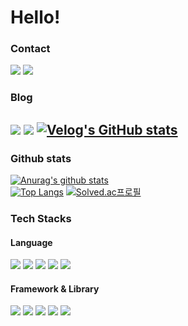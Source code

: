 # Hello! 

### Contact
<a href="mailto:wujins58@gmail.com" target="_blank"><img src="https://img.shields.io/badge/gmail-FFCD00?style=flat-square&logo=gmail&logoColor=white"/></a>
<a href="mailto:sierra_wj@kakao.com" target="_blank"><img src="https://img.shields.io/badge/kakao-EA4335?style=flat-square&logo=kakao&logoColor=white"/></a>
### Blog
<a href="https://www.instagram.com/sierra_9707/" target="_blank"><img src="https://img.shields.io/badge/instagram-3E4405F?style=flat-square&logo=instagram&logoColor=white"/></a>
<a href="https://velog.io/@sierra9707" target="_blank"><img src="https://img.shields.io/badge/velog-20C997?style=flat-square&logo=velog&logoColor=white"/></a>
[![Velog's GitHub stats](https://velog-readme-stats.vercel.app/api?name=sierra9707&slug=20220106-대학-생활-회고록)](https://github.com/eungyeole/velog-readme-stats)
----
### Github stats
[![Anurag's github stats](https://github-readme-stats.vercel.app/api?username=SierraSon97&show_icons=true&theme=radical)](https://github.com/anuraghazra/github-readme-stats)  
[![Top Langs](https://github-readme-stats.vercel.app/api/top-langs/?username=SierraSon97)](https://github.com/anuraghazra/github-readme-stats)
[![Solved.ac프로필](http://mazassumnida.wtf/api/v2/generate_badge?boj=sierra_9707)](https://solved.ac/sierra_9707)

### Tech Stacks
#### Language
<a href="" target="_blank"><img src="https://img.shields.io/badge/C++-00599C?style=flat&logo=#512BD4&logoColor=white"/></a>
<a href="" target="_blank"><img src="https://img.shields.io/badge/Java-007396?style=flat&logo=#512BD4&logoColor=white"/></a>
<a href="" target="_blank"><img src="https://img.shields.io/badge/Python-3776AB?style=flat&logo=#512BD4&logoColor=white"/></a>
<a href="" target="_blank"><img src="https://img.shields.io/badge/Javascript-F7DF1E?style=flat&logo=#512BD4&logoColor=white"/></a>
<a href="" target="_blank"><img src="https://img.shields.io/badge/C Sharp-239120?style=flat&logo=#512BD4&logoColor=white"/></a>
#### Framework & Library
<a href="" target="_blank"><img src="https://img.shields.io/badge/spring-6DB33F?style=flat&logo=#512BD4&logoColor=white"/></a>
<a href="" target="_blank"><img src="https://img.shields.io/badge/Django-092E20?style=flat&logo=#512BD4&logoColor=white"/></a>
<a href="" target="_blank"><img src="https://img.shields.io/badge/.Net-512BD4?style=flat&logo=#512BD4&logoColor=white"/></a>
<a href="" target="_blank"><img src="https://img.shields.io/badge/Tensorflow-FF6F00?style=flat&logo=#512BD4&logoColor=white"/></a>
<a href="" target="_blank"><img src="https://img.shields.io/badge/OpenCV-5C3EE8?style=flat&logo=#512BD4&logoColor=white"/></a>
